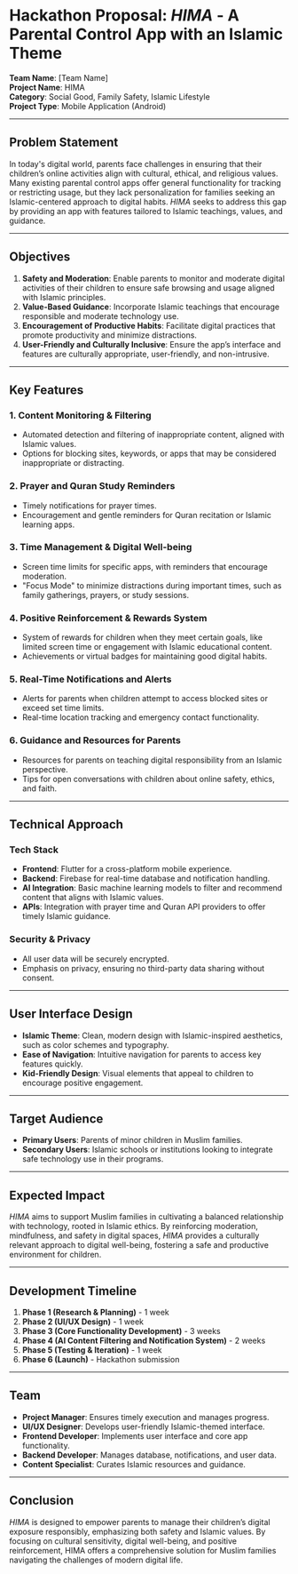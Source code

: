 # Hackathon Proposal: *HIMA* - A Parental Control App with an Islamic Theme

**Team Name**: [Team Name]  
**Project Name**: HIMA  
**Category**: Social Good, Family Safety, Islamic Lifestyle  
**Project Type**: Mobile Application (Android)

---

## Problem Statement

In today's digital world, parents face challenges in ensuring that their children’s online activities align with cultural, ethical, and religious values. Many existing parental control apps offer general functionality for tracking or restricting usage, but they lack personalization for families seeking an Islamic-centered approach to digital habits. *HIMA* seeks to address this gap by providing an app with features tailored to Islamic teachings, values, and guidance.

---

## Objectives

1. **Safety and Moderation**: Enable parents to monitor and moderate digital activities of their children to ensure safe browsing and usage aligned with Islamic principles.
2. **Value-Based Guidance**: Incorporate Islamic teachings that encourage responsible and moderate technology use.
3. **Encouragement of Productive Habits**: Facilitate digital practices that promote productivity and minimize distractions.
4. **User-Friendly and Culturally Inclusive**: Ensure the app’s interface and features are culturally appropriate, user-friendly, and non-intrusive.

---

## Key Features

### 1. Content Monitoring & Filtering
- Automated detection and filtering of inappropriate content, aligned with Islamic values.
- Options for blocking sites, keywords, or apps that may be considered inappropriate or distracting.

### 2. Prayer and Quran Study Reminders
- Timely notifications for prayer times.
- Encouragement and gentle reminders for Quran recitation or Islamic learning apps.

### 3. Time Management & Digital Well-being
- Screen time limits for specific apps, with reminders that encourage moderation.
- "Focus Mode" to minimize distractions during important times, such as family gatherings, prayers, or study sessions.

### 4. Positive Reinforcement & Rewards System
- System of rewards for children when they meet certain goals, like limited screen time or engagement with Islamic educational content.
- Achievements or virtual badges for maintaining good digital habits.

### 5. Real-Time Notifications and Alerts
- Alerts for parents when children attempt to access blocked sites or exceed set time limits.
- Real-time location tracking and emergency contact functionality.

### 6. Guidance and Resources for Parents
- Resources for parents on teaching digital responsibility from an Islamic perspective.
- Tips for open conversations with children about online safety, ethics, and faith.

---

## Technical Approach

### Tech Stack
- **Frontend**: Flutter for a cross-platform mobile experience.
- **Backend**: Firebase for real-time database and notification handling.
- **AI Integration**: Basic machine learning models to filter and recommend content that aligns with Islamic values.
- **APIs**: Integration with prayer time and Quran API providers to offer timely Islamic guidance.

### Security & Privacy
- All user data will be securely encrypted.
- Emphasis on privacy, ensuring no third-party data sharing without consent.

---

## User Interface Design

- **Islamic Theme**: Clean, modern design with Islamic-inspired aesthetics, such as color schemes and typography.
- **Ease of Navigation**: Intuitive navigation for parents to access key features quickly.
- **Kid-Friendly Design**: Visual elements that appeal to children to encourage positive engagement.

---

## Target Audience

- **Primary Users**: Parents of minor children in Muslim families.
- **Secondary Users**: Islamic schools or institutions looking to integrate safe technology use in their programs.

---

## Expected Impact

*HIMA* aims to support Muslim families in cultivating a balanced relationship with technology, rooted in Islamic ethics. By reinforcing moderation, mindfulness, and safety in digital spaces, *HIMA* provides a culturally relevant approach to digital well-being, fostering a safe and productive environment for children.

---

## Development Timeline

1. **Phase 1 (Research & Planning)** - 1 week  
2. **Phase 2 (UI/UX Design)** - 1 week  
3. **Phase 3 (Core Functionality Development)** - 3 weeks  
4. **Phase 4 (AI Content Filtering and Notification System)** - 2 weeks  
5. **Phase 5 (Testing & Iteration)** - 1 week  
6. **Phase 6 (Launch)** - Hackathon submission

---

## Team

- **Project Manager**: Ensures timely execution and manages progress.
- **UI/UX Designer**: Develops user-friendly Islamic-themed interface.
- **Frontend Developer**: Implements user interface and core app functionality.
- **Backend Developer**: Manages database, notifications, and user data.
- **Content Specialist**: Curates Islamic resources and guidance.

---

## Conclusion

*HIMA* is designed to empower parents to manage their children’s digital exposure responsibly, emphasizing both safety and Islamic values. By focusing on cultural sensitivity, digital well-being, and positive reinforcement, HIMA offers a comprehensive solution for Muslim families navigating the challenges of modern digital life.

